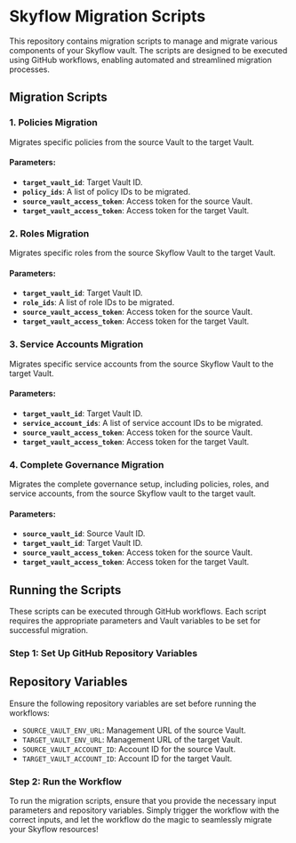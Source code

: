 # Skyflow Migration Scripts

This repository contains migration scripts to manage and migrate various components of your Skyflow vault. The scripts are designed to be executed using GitHub workflows, enabling automated and streamlined migration processes.

## Migration Scripts

### 1. Policies Migration

Migrates specific policies from the source Vault to the target Vault.

#### Parameters:
- **`target_vault_id`**: Target Vault ID.
- **`policy_ids`**: A list of policy IDs to be migrated.
- **`source_vault_access_token`**: Access token for the source Vault.
- **`target_vault_access_token`**: Access token for the target Vault.

### 2. Roles Migration

Migrates specific roles from the source Skyflow Vault to the target Vault.

#### Parameters:
- **`target_vault_id`**: Target Vault ID.
- **`role_ids`**: A list of role IDs to be migrated.
- **`source_vault_access_token`**: Access token for the source Vault.
- **`target_vault_access_token`**: Access token for the target Vault.

### 3. Service Accounts Migration

Migrates specific service accounts from the source Skyflow Vault to the target Vault.

#### Parameters:
- **`target_vault_id`**: Target Vault ID.
- **`service_account_ids`**: A list of service account IDs to be migrated.
- **`source_vault_access_token`**: Access token for the source Vault.
- **`target_vault_access_token`**: Access token for the target Vault.

### 4. Complete Governance Migration

Migrates the complete governance setup, including policies, roles, and service accounts, from the source Skyflow vault to the target vault.

#### Parameters:
- **`source_vault_id`**: Source Vault ID.
- **`target_vault_id`**: Target Vault ID.
- **`source_vault_access_token`**: Access token for the source Vault.
- **`target_vault_access_token`**: Access token for the target Vault.


## Running the Scripts

These scripts can be executed through GitHub workflows. Each script requires the appropriate parameters and Vault variables to be set for successful migration.

### Step 1: Set Up GitHub Repository Variables

## Repository Variables

Ensure the following repository variables are set before running the workflows:

- `SOURCE_VAULT_ENV_URL`: Management URL of the source Vault.
- `TARGET_VAULT_ENV_URL`: Management URL of the target Vault.
- `SOURCE_VAULT_ACCOUNT_ID`: Account ID for the source Vault.
- `TARGET_VAULT_ACCOUNT_ID`: Account ID for the target Vault.

### Step 2: Run the Workflow

To run the migration scripts, ensure that you provide the necessary input parameters and repository variables. Simply trigger the workflow with the correct inputs, and let the workflow do the magic to seamlessly migrate your Skyflow resources!